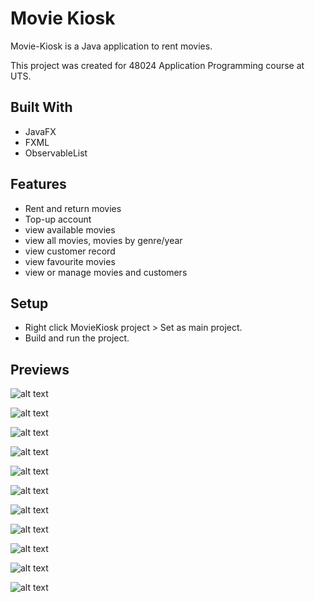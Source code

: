 # Movie Kiosk

Movie-Kiosk is a Java application to rent movies.

This project was created for 48024 Application Programming course at UTS.

## Built With

- JavaFX
- FXML
- ObservableList

## Features

- Rent and return movies
- Top-up account
- view available movies
- view all movies, movies by genre/year
- view customer record
- view favourite movies
- view or manage movies and customers

## Setup

- Right click MovieKiosk project > Set as main project.
- Build and run the project.

## Previews

![alt text](https://github.com/Jonnylie/Movie-Kiosk/blob/master/docs/HomePage.jpg)

![alt text](https://github.com/Jonnylie/Movie-Kiosk/blob/master/docs/Catalogue.jpg)

![alt text](https://github.com/Jonnylie/Movie-Kiosk/blob/master/docs/AllMovie.jpg)

![alt text](https://github.com/Jonnylie/Movie-Kiosk/blob/master/docs/MoviesByGenre.jpg)

![alt text](https://github.com/Jonnylie/Movie-Kiosk/blob/master/docs/RentMovie.jpg)

![alt text](https://github.com/Jonnylie/Movie-Kiosk/blob/master/docs/ReturnMovie.jpg)

![alt text](https://github.com/Jonnylie/Movie-Kiosk/blob/master/docs/CustomerRecord.jpg)

![alt text](https://github.com/Jonnylie/Movie-Kiosk/blob/master/docs/TopUpAccount.jpg)

![alt text](https://github.com/Jonnylie/Movie-Kiosk/blob/master/docs/FavouriteMovies.jpg)

![alt text](https://github.com/Jonnylie/Movie-Kiosk/blob/master/docs/AdministrationMenu.jpg)

![alt text](https://github.com/Jonnylie/Movie-Kiosk/blob/master/docs/AllCustomer.jpg)

